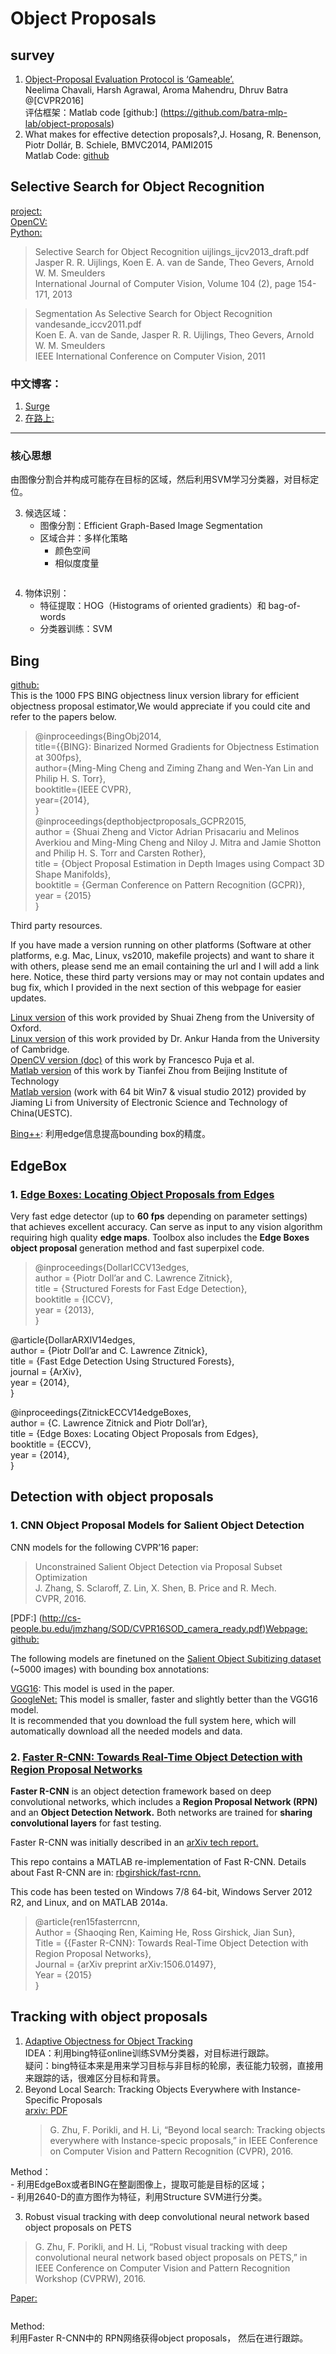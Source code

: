 <h1 id="object-proposals">Object Proposals</h1>
<h2 id="survey">survey</h2>
<ol>
<li><a href="https://filebox.ece.vt.edu/~aroma/web/object-proposals.html#code_dataset">Object-Proposal Evaluation Protocol is ‘Gameable’.</a><br>
Neelima Chavali, Harsh Agrawal, Aroma Mahendru, Dhruv Batra @[CVPR2016]<br>
评估框架：Matlab code [github:] (<a href="https://github.com/batra-mlp-lab/object-proposals">https://github.com/batra-mlp-lab/object-proposals</a>)</li>
<li>What makes for effective detection proposals?,J. Hosang, R. Benenson, Piotr Dollár, B. Schiele,  BMVC2014, PAMI2015<br>
Matlab Code: <a href="https://github.com/hosang/detection-proposals">github</a></li>
</ol>
<h2 id="selective-search-for-object-recognition">Selective Search for Object Recognition</h2>
<p><a href="http://koen.me/research/selectivesearch/">project:</a><br>
<a href="https://github.com/Itseez/opencv_contrib/tree/master/modules/ximgproc">OpenCV:</a><br>
<a href="https://github.com/belltailjp/selective_search_py">Python:</a></p>
<blockquote>
<p>Selective Search for Object Recognition    uijlings_ijcv2013_draft.pdf<br>
Jasper R. R. Uijlings, Koen E. A. van de Sande, Theo Gevers, Arnold W. M. Smeulders<br>
International Journal of Computer Vision, Volume 104 (2), page 154-171, 2013</p>
</blockquote>
<blockquote>
<p>Segmentation As Selective Search for Object Recognition    vandesande_iccv2011.pdf<br>
Koen E. A. van de Sande, Jasper R. R. Uijlings, Theo Gevers, Arnold W. M. Smeulders<br>
IEEE International Conference on Computer Vision, 2011</p>
</blockquote>
<h3 id="中文博客：">中文博客：</h3>
<ol>
<li><a href="http://blog.csdn.net/surgewong/article/details/39316931">Surge</a></li>
<li><a href="http://zhangliliang.com/2014/07/17/paper-note-selective-search/">在路上:</a></li>
</ol>
<hr>
<h3 id="核心思想">核心思想</h3>
<p>由图像分割合并构成可能存在目标的区域，然后利用SVM学习分类器，对目标定位。</p>
<ol start="3">
<li>候选区域：
<ul>
<li>图像分割：Efficient Graph-Based Image Segmentation</li>
<li>区域合并：多样化策略
<ul>
<li>颜色空间</li>
<li>相似度度量</li>
</ul>
</li>
</ul>
</li>
</ol>
<p><img src="http://img.blog.csdn.net/20140917092806522?watermark/2/text/aHR0cDovL2Jsb2cuY3Nkbi5uZXQvc3VyZ2V3b25n/font/5a6L5L2T/fontsize/400/fill/I0JBQkFCMA==/dissolve/70/gravity/SouthEast" alt=""></p>
<ol start="4">
<li>物体识别：
<ul>
<li>特征提取：HOG（Histograms of oriented gradients）和 bag-of-words</li>
<li>分类器训练：SVM</li>
</ul>
</li>
</ol>
<h2 id="bing">Bing</h2>
<p><a href="https://github.com/bittnt/Objectness/tree/master/Src">github:</a><br>
This is the 1000 FPS BING objectness linux version library for efficient objectness proposal estimator,We would appreciate if you could cite and refer to the papers below.</p>
<blockquote>
<p>@inproceedings{BingObj2014,<br>
title={{BING}: Binarized Normed Gradients for Objectness Estimation at 300fps},<br>
author={Ming-Ming Cheng and Ziming Zhang and Wen-Yan Lin and Philip H. S. Torr},<br>
booktitle={IEEE CVPR},<br>
year={2014},<br>
}<br>
@inproceedings{depthobjectproposals_GCPR2015,<br>
author = {Shuai Zheng and Victor Adrian Prisacariu and Melinos Averkiou and Ming-Ming Cheng and Niloy J. Mitra and Jamie Shotton and Philip H. S. Torr and Carsten Rother},<br>
title = {Object Proposal Estimation in Depth Images using Compact 3D Shape Manifolds},<br>
booktitle = {German Conference on Pattern Recognition (GCPR)},<br>
year = {2015}<br>
}</p>
</blockquote>
<p>Third party resources.</p>
<p>If you have made a version running on other platforms (Software at other platforms, e.g. Mac, Linux, vs2010, makefile projects) and want to share it with others, please send me an email containing the url and I will add a link here. Notice, these third party versions may or may not contain updates and bug fix, which I provided in the next section of this webpage for easier updates.</p>
<p><a href="https://github.com/bittnt/Objectness#objectness">Linux version</a> of this work provided by Shuai Zheng from the University of Oxford.<br>
<a href="https://bitbucket.org/robotvault/bingfeatures/overview">Linux version</a> of this work provided by Dr. Ankur Handa from the University of Cambridge.<br>
<a href="https://github.com/fpuja/opencv_contrib/tree/saliencyModuleDevelop/modules/saliency">OpenCV version (doc)</a> of this work by Francesco Puja et al.<br>
<a href="https://github.com/tfzhou/BINGObjectness">Matlab version</a> of this work by Tianfei Zhou from Beijing Institute of Technology<br>
<a href="https://github.com/nhlijiaming/BINGObjectness">Matlab version</a> (work with 64 bit Win7 &amp; visual studio 2012) provided by Jiaming Li from University of Electronic Science and Technology of China(UESTC).</p>
<p><a href="https://github.com/tolga-b/BINGpp">Bing++</a>:  利用edge信息提高bounding box的精度。</p>
<h2 id="edgebox">EdgeBox</h2>
<h3 id="edge-boxes-locating-object-proposals-from-edges">1. <a href="https://github.com/pdollar/edges">Edge Boxes: Locating Object Proposals from Edges</a></h3>
<p>Very fast edge detector (up to <strong>60 fps</strong> depending on parameter settings) that achieves excellent accuracy. Can serve as input to any vision algorithm requiring high quality <strong>edge maps</strong>. Toolbox also includes the <strong>Edge Boxes object proposal</strong> generation method and fast superpixel code.</p>
<blockquote>
<p>@inproceedings{DollarICCV13edges,<br>
author    = {Piotr Doll’ar and C. Lawrence Zitnick},<br>
title     = {Structured Forests for Fast Edge Detection},<br>
booktitle = {ICCV},<br>
year      = {2013},<br>
}</p>
</blockquote>
<p>@article{DollarARXIV14edges,<br>
author    = {Piotr Doll’ar and C. Lawrence Zitnick},<br>
title     = {Fast Edge Detection Using Structured Forests},<br>
journal   = {ArXiv},<br>
year      = {2014},<br>
}</p>
<p>@inproceedings{ZitnickECCV14edgeBoxes,<br>
author    = {C. Lawrence Zitnick and Piotr Doll’ar},<br>
title     = {Edge Boxes: Locating Object Proposals from Edges},<br>
booktitle = {ECCV},<br>
year      = {2014},<br>
}</p>
<h2 id="detection-with-object-proposals">Detection with object proposals</h2>
<h3 id="cnn-object-proposal-models-for-salient-object-detection">1. CNN Object Proposal Models for Salient Object Detection</h3>
<p>CNN models for the following CVPR’16 paper:</p>
<blockquote>
<p>Unconstrained Salient Object Detection via Proposal Subset Optimization<br>
J. Zhang, S. Sclaroff, Z. Lin, X. Shen, B. Price and R. Mech.<br>
CVPR, 2016.</p>
</blockquote>
<p>[PDF:] (<a href="http://cs-people.bu.edu/jmzhang/SOD/CVPR16SOD_camera_ready.pdf">http://cs-people.bu.edu/jmzhang/SOD/CVPR16SOD_camera_ready.pdf</a>)<a href="http://cs-people.bu.edu/jmzhang/sod.html">Webpage:</a><br>
<a href="https://github.com/jimmie33/SOD">github:</a></p>
<p>The following models are finetuned on the <a href="http://cs-people.bu.edu/jmzhang/sos.html">Salient Object Subitizing dataset</a> (~5000 images) with bounding box annotations:</p>
<p><a href="https://gist.github.com/jimmie33/509111f8a00a9ece2c3d5dde6a750129">VGG16</a>: This model is used in the paper.<br>
<a href="https://gist.github.com/jimmie33/339fd0a938ed026692267a60b44c0c58">GoogleNet:</a> This model is smaller, faster and slightly better than the VGG16 model.<br>
It is recommended that you download the full system here, which will automatically download all the needed models and data.</p>
<h3 id="faster-r-cnn-towards-real-time-object-detection-with-region-proposal-networks">2. <a href="(https://github.com/ShaoqingRen/faster_rcnn)">Faster R-CNN: Towards Real-Time Object Detection with Region Proposal Networks</a></h3>
<p><strong>Faster R-CNN</strong> is an object detection framework based on deep convolutional networks, which includes a <strong>Region Proposal Network (RPN)</strong> and an <strong>Object Detection Network.</strong> Both networks are trained for <strong>sharing convolutional layers</strong> for fast testing.</p>
<p>Faster R-CNN was initially described in an <a href="http://arxiv.org/abs/1506.01497">arXiv tech report.</a></p>
<p>This repo contains a MATLAB re-implementation of Fast R-CNN. Details about Fast R-CNN are in: <a href="https://github.com/rbgirshick/fast-rcnn">rbgirshick/fast-rcnn.</a></p>
<p>This code has been tested on Windows 7/8 64-bit, Windows Server 2012 R2, and Linux, and on MATLAB 2014a.</p>
<blockquote>
<p>@article{ren15fasterrcnn,<br>
Author = {Shaoqing Ren, Kaiming He, Ross Girshick, Jian Sun},<br>
Title = {{Faster R-CNN}: Towards Real-Time Object Detection with Region Proposal Networks},<br>
Journal = {arXiv preprint arXiv:1506.01497},<br>
Year = {2015}<br>
}</p>
</blockquote>
<h2 id="tracking-with-object-proposals">Tracking with object proposals</h2>
<ol>
<li><a href="http://arxiv.org/abs/1501.00909">Adaptive Objectness for Object Tracking</a><br>
IDEA：利用bing特征online训练SVM分类器，对目标进行跟踪。<br>
疑问：bing特征本来是用来学习目标与非目标的轮廓，表征能力较弱，直接用来跟踪的话，很难区分目标和背景。</li>
<li>Beyond Local Search: Tracking Objects Everywhere with Instance-Specific Proposals<br>
<a href="https://arxiv.org/abs/1605.01839">arxiv: PDF</a>
<blockquote>
<p>G. Zhu, F. Porikli, and H. Li, “Beyond local search: Tracking objects everywhere with Instance-specic proposals,” in IEEE Conference on Computer Vision and Pattern Recognition (CVPR), 2016.</p>
</blockquote>
</li>
</ol>
<p><img src="https://static.wixstatic.com/media/482d38_9492cc3ff82c48d29c9f41abd0472e6d.jpg/v1/fill/w_247,h_101,al_c,q_80,usm_0.66_1.00_0.01/482d38_9492cc3ff82c48d29c9f41abd0472e6d.jpg" alt=""><br>
Method：<br>
	- 利用EdgeBox或者BING在整副图像上，提取可能是目标的区域；<br>
	- 利用2640-D的直方图作为特征，利用Structure SVM进行分类。</p>
<ol start="3">
<li>Robust visual tracking with deep convolutional neural network based object proposals on PETS</li>
</ol>
<blockquote>
<p>G. Zhu, F. Porikli, and H. Li, “Robust visual tracking with deep convolutional neural network based object proposals on PETS,” in IEEE Conference on Computer Vision and Pattern Recognition Workshop (CVPRW), 2016.</p>
</blockquote>
<p><a href="http://120.52.73.10/www.cv-foundation.org/openaccess/content_cvpr_2016_workshops/w20/papers/Zhu_Robust_Visual_Tracking_CVPR_2016_paper.pdf">Paper:</a></p>
<p><img src="https://static.wixstatic.com/media/482d38_a6691fc90ee84b6ea75de13953d2190e.jpg/v1/fill/w_247,h_106,al_c,q_80,usm_0.66_1.00_0.01/482d38_a6691fc90ee84b6ea75de13953d2190e.jpg" alt=""></p>
<p>Method:<br>
利用Faster R-CNN中的 RPN网络获得object proposals， 然后在进行跟踪。</p>
